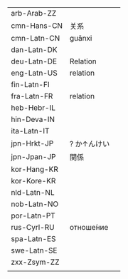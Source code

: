 | | | |
|-|-|-|
| arb-Arab-ZZ |  |  |
| cmn-Hans-CN | 关系 |  |
| cmn-Latn-CN | guānxi |  |
| dan-Latn-DK |  |  |
| deu-Latn-DE | Relation |  |
| eng-Latn-US | relation |  |
| fin-Latn-FI |  |  |
| fra-Latn-FR | relation |  |
| heb-Hebr-IL |  |  |
| hin-Deva-IN |  |  |
| ita-Latn-IT |  |  |
| jpn-Hrkt-JP | ? か↑んけい |  |
| jpn-Jpan-JP | 関係 |  |
| kor-Hang-KR |  |  |
| kor-Kore-KR |  |  |
| nld-Latn-NL |  |  |
| nob-Latn-NO |  |  |
| por-Latn-PT |  |  |
| rus-Cyrl-RU | отноше́ние |  |
| spa-Latn-ES |  |  |
| swe-Latn-SE |  |  |
| zxx-Zsym-ZZ |  |  |
|  |  |  |
